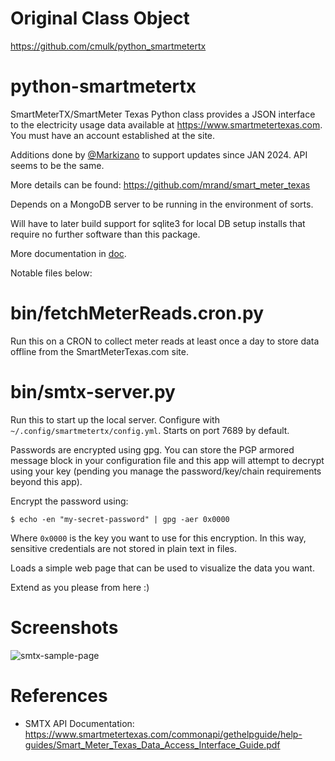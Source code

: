# Original Class Object
https://github.com/cmulk/python_smartmetertx

# python-smartmetertx
SmartMeterTX/SmartMeter Texas Python class provides a JSON interface to the electricity usage data available at https://www.smartmetertexas.com.
You must have an account established at the site.

Additions done by [@Markizano](http://github.com/markizano) to support updates since JAN 2024.
API seems to be the same.

More details can be found: https://github.com/mrand/smart_meter_texas

Depends on a MongoDB server to be running in the environment of sorts.

Will have to later build support for sqlite3 for local DB setup installs
that require no further software than this package.

More documentation in [doc](./doc).

Notable files below:

# bin/fetchMeterReads.cron.py
Run this on a CRON to collect meter reads at least once a day to store data offline from the
SmartMeterTexas.com site.

# bin/smtx-server.py
Run this to start up the local server.
Configure with `~/.config/smartmetertx/config.yml`.
Starts on port 7689 by default.

Passwords are encrypted using gpg. You can store the PGP armored message block in your configuration
file and this app will attempt to decrypt using your key (pending you manage the password/key/chain requirements beyond this app).

Encrypt the password using:

    $ echo -en "my-secret-password" | gpg -aer 0x0000

Where `0x0000` is the key you want to use for this encryption.
In this way, sensitive credentials are not stored in plain text in files.

Loads a simple web page that can be used to visualize the data you want.

Extend as you please from here :)

# Screenshots
![smtx-sample-page](https://markizano.net/assets/images/smtx-home-page.png)

# References
- SMTX API Documentation: https://www.smartmetertexas.com/commonapi/gethelpguide/help-guides/Smart_Meter_Texas_Data_Access_Interface_Guide.pdf

